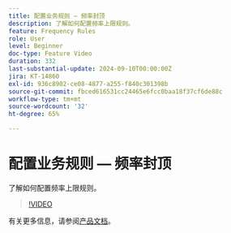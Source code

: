 ```yaml
---
title: 配置业务规则 — 频率封顶
description: 了解如何配置频率上限规则。
feature: Frequency Rules
role: User
level: Beginner
doc-type: Feature Video
duration: 332
last-substantial-update: 2024-09-10T00:00:00Z
jira: KT-14860
exl-id: 936c8902-ce08-4877-a255-f840c301398b
source-git-commit: fbced616531cc24465e6fcc0baa18f37cf6de88c
workflow-type: tm+mt
source-wordcount: '32'
ht-degree: 65%

---
```


# 配置业务规则 — 频率封顶

了解如何配置频率上限规则。

>[!VIDEO](https://video.tv.adobe.com/v/3433405/?learn=on&captions=chi_hans)

有关更多信息，请参阅[产品文档](https://experienceleague.adobe.com/zh-hans/docs/journey-optimizer/using/configuration/frequency-rules)。
